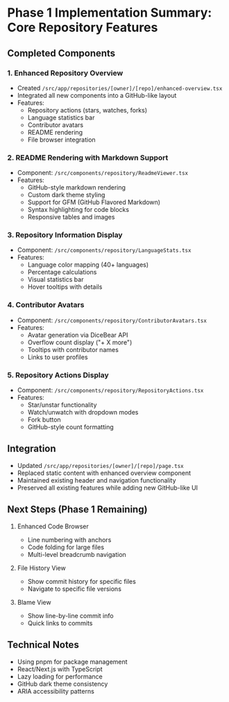 # Phase 1 Implementation Summary: Core Repository Features

## Completed Components

### 1. Enhanced Repository Overview
- Created `/src/app/repositories/[owner]/[repo]/enhanced-overview.tsx`
- Integrated all new components into a GitHub-like layout
- Features:
  - Repository actions (stars, watches, forks)
  - Language statistics bar
  - Contributor avatars
  - README rendering
  - File browser integration

### 2. README Rendering with Markdown Support
- Component: `/src/components/repository/ReadmeViewer.tsx`
- Features:
  - GitHub-style markdown rendering
  - Custom dark theme styling
  - Support for GFM (GitHub Flavored Markdown)
  - Syntax highlighting for code blocks
  - Responsive tables and images

### 3. Repository Information Display
- Component: `/src/components/repository/LanguageStats.tsx`
- Features:
  - Language color mapping (40+ languages)
  - Percentage calculations
  - Visual statistics bar
  - Hover tooltips with details

### 4. Contributor Avatars
- Component: `/src/components/repository/ContributorAvatars.tsx`
- Features:
  - Avatar generation via DiceBear API
  - Overflow count display ("+ X more")
  - Tooltips with contributor names
  - Links to user profiles

### 5. Repository Actions Display
- Component: `/src/components/repository/RepositoryActions.tsx`
- Features:
  - Star/unstar functionality
  - Watch/unwatch with dropdown modes
  - Fork button
  - GitHub-style count formatting

## Integration
- Updated `/src/app/repositories/[owner]/[repo]/page.tsx`
- Replaced static content with enhanced overview component
- Maintained existing header and navigation functionality
- Preserved all existing features while adding new GitHub-like UI

## Next Steps (Phase 1 Remaining)
1. Enhanced Code Browser
   - Line numbering with anchors
   - Code folding for large files
   - Multi-level breadcrumb navigation

2. File History View
   - Show commit history for specific files
   - Navigate to specific file versions

3. Blame View
   - Show line-by-line commit info
   - Quick links to commits

## Technical Notes
- Using pnpm for package management
- React/Next.js with TypeScript
- Lazy loading for performance
- GitHub dark theme consistency
- ARIA accessibility patterns